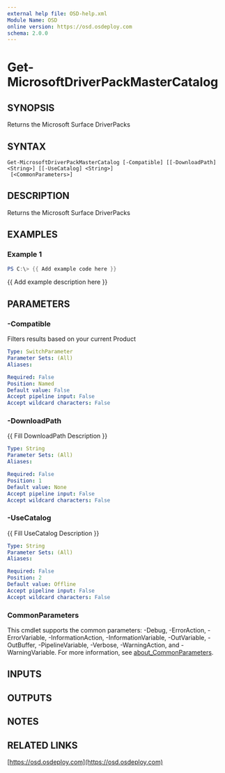 ```yaml
---
external help file: OSD-help.xml
Module Name: OSD
online version: https://osd.osdeploy.com
schema: 2.0.0
---
```


# Get-MicrosoftDriverPackMasterCatalog

## SYNOPSIS
Returns the Microsoft Surface DriverPacks

## SYNTAX

```
Get-MicrosoftDriverPackMasterCatalog [-Compatible] [[-DownloadPath] <String>] [[-UseCatalog] <String>]
 [<CommonParameters>]
```

## DESCRIPTION
Returns the Microsoft Surface DriverPacks

## EXAMPLES

### Example 1
```powershell
PS C:\> {{ Add example code here }}
```

{{ Add example description here }}

## PARAMETERS

### -Compatible
Filters results based on your current Product

```yaml
Type: SwitchParameter
Parameter Sets: (All)
Aliases:

Required: False
Position: Named
Default value: False
Accept pipeline input: False
Accept wildcard characters: False
```

### -DownloadPath
{{ Fill DownloadPath Description }}

```yaml
Type: String
Parameter Sets: (All)
Aliases:

Required: False
Position: 1
Default value: None
Accept pipeline input: False
Accept wildcard characters: False
```

### -UseCatalog
{{ Fill UseCatalog Description }}

```yaml
Type: String
Parameter Sets: (All)
Aliases:

Required: False
Position: 2
Default value: Offline
Accept pipeline input: False
Accept wildcard characters: False
```

### CommonParameters
This cmdlet supports the common parameters: -Debug, -ErrorAction, -ErrorVariable, -InformationAction, -InformationVariable, -OutVariable, -OutBuffer, -PipelineVariable, -Verbose, -WarningAction, and -WarningVariable. For more information, see [about_CommonParameters](http://go.microsoft.com/fwlink/?LinkID=113216).

## INPUTS

## OUTPUTS

## NOTES

## RELATED LINKS

[https://osd.osdeploy.com](https://osd.osdeploy.com)

